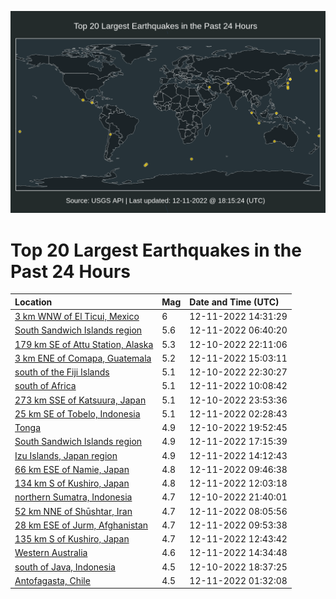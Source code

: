 ![Map](./map.png)

# Top 20 Largest Earthquakes in the Past 24 Hours

| Location | Mag | Date and Time (UTC) |
|:---|:---|:---|
| [3 km WNW of El Ticui, Mexico](https://earthquake.usgs.gov/earthquakes/eventpage/us6000j8lp) | 6 | 12-11-2022 14:31:29 |
| [South Sandwich Islands region](https://earthquake.usgs.gov/earthquakes/eventpage/us6000j8jd) | 5.6 | 12-11-2022 06:40:20 |
| [179 km SE of Attu Station, Alaska](https://earthquake.usgs.gov/earthquakes/eventpage/us6000j8hb) | 5.3 | 12-10-2022 22:11:06 |
| [3 km ENE of Comapa, Guatemala](https://earthquake.usgs.gov/earthquakes/eventpage/us6000j8lw) | 5.2 | 12-11-2022 15:03:11 |
| [south of the Fiji Islands](https://earthquake.usgs.gov/earthquakes/eventpage/us6000j8he) | 5.1 | 12-10-2022 22:30:27 |
| [south of Africa](https://earthquake.usgs.gov/earthquakes/eventpage/us6000j8kn) | 5.1 | 12-11-2022 10:08:42 |
| [273 km SSE of Katsuura, Japan](https://earthquake.usgs.gov/earthquakes/eventpage/us6000j8hx) | 5.1 | 12-10-2022 23:53:36 |
| [25 km SE of Tobelo, Indonesia](https://earthquake.usgs.gov/earthquakes/eventpage/us6000j8il) | 5.1 | 12-11-2022 02:28:43 |
| [Tonga](https://earthquake.usgs.gov/earthquakes/eventpage/us6000j8gt) | 4.9 | 12-10-2022 19:52:45 |
| [South Sandwich Islands region](https://earthquake.usgs.gov/earthquakes/eventpage/us6000j8mk) | 4.9 | 12-11-2022 17:15:39 |
| [Izu Islands, Japan region](https://earthquake.usgs.gov/earthquakes/eventpage/us6000j8lk) | 4.9 | 12-11-2022 14:12:43 |
| [66 km ESE of Namie, Japan](https://earthquake.usgs.gov/earthquakes/eventpage/us6000j8kg) | 4.8 | 12-11-2022 09:46:38 |
| [134 km S of Kushiro, Japan](https://earthquake.usgs.gov/earthquakes/eventpage/us6000j8l0) | 4.8 | 12-11-2022 12:03:18 |
| [northern Sumatra, Indonesia](https://earthquake.usgs.gov/earthquakes/eventpage/us6000j8h6) | 4.7 | 12-10-2022 21:40:01 |
| [52 km NNE of Shūshtar, Iran](https://earthquake.usgs.gov/earthquakes/eventpage/us6000j8k2) | 4.7 | 12-11-2022 08:05:56 |
| [28 km ESE of Jurm, Afghanistan](https://earthquake.usgs.gov/earthquakes/eventpage/us6000j8ki) | 4.7 | 12-11-2022 09:53:38 |
| [135 km S of Kushiro, Japan](https://earthquake.usgs.gov/earthquakes/eventpage/us6000j8l7) | 4.7 | 12-11-2022 12:43:42 |
| [Western Australia](https://earthquake.usgs.gov/earthquakes/eventpage/us6000j8lq) | 4.6 | 12-11-2022 14:34:48 |
| [south of Java, Indonesia](https://earthquake.usgs.gov/earthquakes/eventpage/us6000j8gh) | 4.5 | 12-10-2022 18:37:25 |
| [Antofagasta, Chile](https://earthquake.usgs.gov/earthquakes/eventpage/us6000j8ib) | 4.5 | 12-11-2022 01:32:08 |
